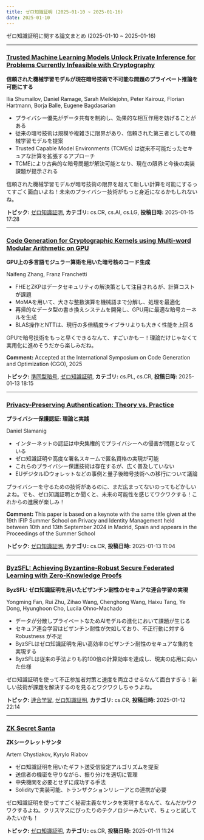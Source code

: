 ```yaml
---
title: ゼロ知識証明 (2025-01-10 ~ 2025-01-16)
date: 2025-01-10
---
```


ゼロ知識証明に関する論文まとめ (2025-01-10 ~ 2025-01-16)


- - -

### [Trusted Machine Learning Models Unlock Private Inference for Problems Currently Infeasible with Cryptography](http://arxiv.org/abs/2501.08970)

**信頼された機械学習モデルが現在暗号技術で不可能な問題のプライベート推論を可能にする**

Ilia Shumailov, Daniel Ramage, Sarah Meiklejohn, Peter Kairouz, Florian Hartmann, Borja Balle, Eugene Bagdasarian

- プライバシー優先がデータ共有を制約し、効果的な相互作用を妨げることがある
- 従来の暗号技術は規模や複雑さに限界があり、信頼された第三者としての機械学習モデルを提案
- Trusted Capable Model Environments (TCMEs) は従来不可能だったセキュアな計算を拡張するアプローチ
- TCMEにより古典的な暗号問題が解決可能となり、現在の限界と今後の実装課題が提示される

信頼された機械学習モデルが暗号技術の限界を超えて新しい計算を可能にするってすごく面白いよね！未来のプライバシー技術がもっと身近になるかもしれないね。



**トピック:** [ゼロ知識証明](../../zkp), **カテゴリ:** cs.CR, cs.AI, cs.LG, **投稿日時:** 2025-01-15 17:28


- - -

### [Code Generation for Cryptographic Kernels using Multi-word Modular Arithmetic on GPU](http://arxiv.org/abs/2501.07535)

**GPU上の多言語モジュラー算術を用いた暗号核のコード生成**

Naifeng Zhang, Franz Franchetti

- FHEとZKPはデータセキュリティの解決策として注目されるが、計算コストが課題
- MoMAを用いて、大きな整数演算を機械語まで分解し、処理を最適化
- 再帰的なデータ型の書き換えシステムを開発し、GPU用に最適な暗号カーネルを生成
- BLAS操作とNTTは、現行の多倍精度ライブラリよりも大きく性能を上回る

GPUで暗号技術をもっと早くできるなんて、すごいかもー！理論だけじゃなくて実用化に進めそうだから楽しみだね。

**Comment:** Accepted at the International Symposium on Code Generation and   Optimization (CGO), 2025

**トピック:** [準同型暗号](../../he), [ゼロ知識証明](../../zkp), **カテゴリ:** cs.PL, cs.CR, **投稿日時:** 2025-01-13 18:15


- - -

### [Privacy-Preserving Authentication: Theory vs. Practice](http://arxiv.org/abs/2501.07209)

**プライバシー保護認証: 理論と実践**

Daniel Slamanig

- インターネットの認証は中央集権的でプライバシーへの侵害が問題となっている
- ゼロ知識証明や高度な署名スキームで匿名資格の実現が可能
- これらのプライバシー保護技術は存在するが、広く普及していない
- EUデジタルIDウォレットなどの事例と量子後暗号技術への移行について議論

プライバシーを守るための技術があるのに、まだ広まってないのってもどかしいよね。でも、ゼロ知識証明とか聞くと、未来の可能性を感じてワクワクする！これからの進展が楽しみ！

**Comment:** This paper is based on a keynote with the same title given at the   19th IFIP Summer School on Privacy and Identity Management held between 10th   and 13th September 2024 in Madrid, Spain and appears in the Proceedings of   the Summer School

**トピック:** [ゼロ知識証明](../../zkp), **カテゴリ:** cs.CR, **投稿日時:** 2025-01-13 11:04


- - -

### [ByzSFL: Achieving Byzantine-Robust Secure Federated Learning with Zero-Knowledge Proofs](http://arxiv.org/abs/2501.06953)

**ByzSFL: ゼロ知識証明を用いたビザンチン耐性のセキュアな連合学習の実現**

Yongming Fan, Rui Zhu, Zihao Wang, Chenghong Wang, Haixu Tang, Ye Dong, Hyunghoon Cho, Lucila Ohno-Machado

- データが分散しプライベートなためAIモデルの進化において課題が生じる
- セキュア連合学習はビザンチン耐性が欠如しており、不正行動に対する Robustness が不足
- ByzSFLはゼロ知識証明を用い高効率のビザンチン耐性のセキュアな集約を実現する
- ByzSFLは従来の手法よりも約100倍の計算効率を達成し、現実の応用に向いた仕様

ゼロ知識証明を使って不正参加者対策と速度を両立させるなんて面白すぎる！新しい技術が課題を解決するのを見るとワクワクしちゃうよね。



**トピック:** [連合学習](../../fl), [ゼロ知識証明](../../zkp), **カテゴリ:** cs.CR, **投稿日時:** 2025-01-12 22:14


- - -

### [ZK Secret Santa](http://arxiv.org/abs/2501.06515)

**ZKシークレットサンタ**

Artem Chystiakov, Kyrylo Riabov

- ゼロ知識証明を用いたギフト送受信設定アルゴリズムを提案
- 送信者の機密を守りながら、振り分けを適切に管理
- 中央機関を必要とせずに成功する手法
- Solidityで実装可能、トランザクションリレーアとの連携が必要

ゼロ知識証明を使ってすごく秘密主義なサンタを実現するなんて、なんだかワクワクするよね。クリスマスにぴったりのテクノロジーみたいで、ちょっと試してみたいかも！



**トピック:** [ゼロ知識証明](../../zkp), **カテゴリ:** cs.CR, **投稿日時:** 2025-01-11 11:24
